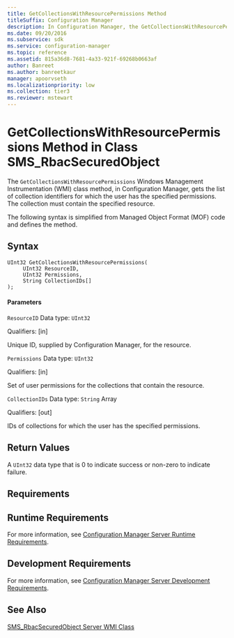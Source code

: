 ```yaml
---
title: GetCollectionsWithResourcePermissions Method
titleSuffix: Configuration Manager
description: In Configuration Manager, the GetCollectionsWithResourcePermissions WMI class method gets the list of collection identifiers for which the user has the specified permissions. The collection must contain the specified resource.
ms.date: 09/20/2016
ms.subservice: sdk
ms.service: configuration-manager
ms.topic: reference
ms.assetid: 815a36d8-7681-4a33-921f-69268b0663af
author: Banreet
ms.author: banreetkaur
manager: apoorvseth
ms.localizationpriority: low
ms.collection: tier3
ms.reviewer: mstewart
---
```

# GetCollectionsWithResourcePermissions Method in Class SMS_RbacSecuredObject
The `GetCollectionsWithResourcePermissions` Windows Management Instrumentation (WMI) class method, in Configuration Manager, gets the list of collection identifiers for which the user has the specified permissions. The collection must contain the specified resource.

 The following syntax is simplified from Managed Object Format (MOF) code and defines the method.

## Syntax

```
UInt32 GetCollectionsWithResourcePermissions(
     UInt32 ResourceID,
     UInt32 Permissions,
     String CollectionIDs[]
);
```

#### Parameters
 `ResourceID`
 Data type: `UInt32`

 Qualifiers: [in]

 Unique ID, supplied by Configuration Manager, for the resource.

 `Permissions`
 Data type: `UInt32`

 Qualifiers: [in]

 Set of user permissions for the collections that contain the resource.

 `CollectionIDs`
 Data type: `String` Array

 Qualifiers: [out]

 IDs of collections for which the user has the specified permissions.

## Return Values
 A `UInt32` data type that is 0 to indicate success or non-zero to indicate failure.

## Requirements

## Runtime Requirements
 For more information, see [Configuration Manager Server Runtime Requirements](../../../../../develop/core/reqs/server-runtime-requirements.md).

## Development Requirements
 For more information, see [Configuration Manager Server Development Requirements](../../../../../develop/core/reqs/server-development-requirements.md).

## See Also
 [SMS_RbacSecuredObject Server WMI Class](../../../../../develop/reference/core/servers/configure/sms_rbacsecuredobject-server-wmi-class.md)
